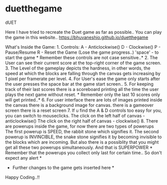 # duetthegame

dUET

Here I have tried to recreate the Duet game as far as possible..
You can play the game in this website..
https://bhuvaneshio.github.io/duetthegame

What's Inside the Game:
	1. Controls: A - Anticlockwise()
		     D - Clockwise()
		     P - Pause/Resume
		     R - Reset the Game (Lose the game progress..)
		     'space' - to start the game
	* Remember these controls are not case sensitive..*
	2. The User can see their current score at the top-right corner of the game screen.
	3. The Level of the gameplay depicts the hardness, in other words, the speed at which the blocks are falling through the canvas gets increasing by 1 pixel per framerate per level.
	4. For User's ease the game only starts after the user presses the space bar at the game start screen..
	5. For keeping track of their last scores there is a scoreboard printing all the time the user plays the next game without reset.
	* Remember only the last 10 scores only will get printed..*
	6. For user interface there are lots of images printed inside the canvas
		there is a background image for canvas.
		there is a gameover screen
		there is a reset screen
	7. If u find the A & D controls too easy for you, you can switch to mouseclicks.
	   The click on the left half of canvas  - anticlockwise()
	   The click on the right half of canvas - clockwise()
	8. There are powerups inside the game, for now
	there are two types of powerups
		The first powerup is SPEED, the rabbit stone which signifies it.
		The second powerup is INVINCIBLE, the snake stone signifies it by becoming invisible to the blocks which are incoming.
		But also there is a possiblity that you might get all these two powerups simultaneously. And that is SUPERPOWER
	* Remember that the powerups you collect only last for certain time.. So don't expect any alert *
* Further changes to the game gets inserted here * 
	
Happy Coding..!!



